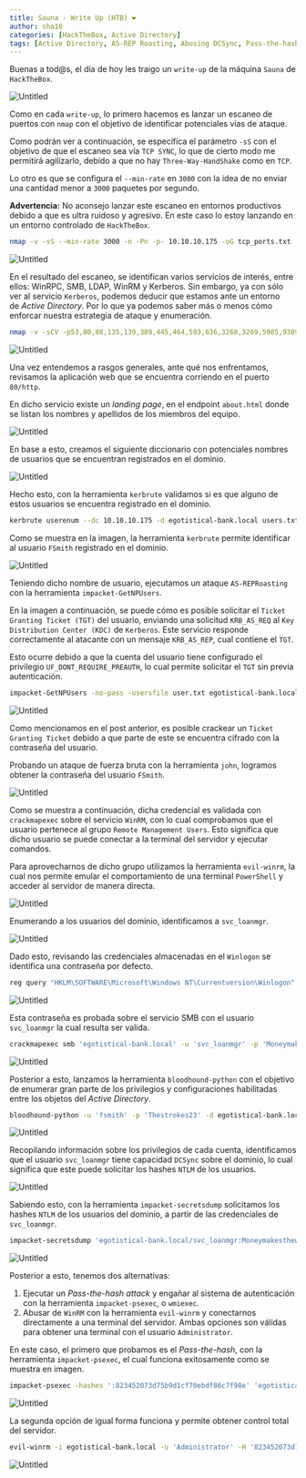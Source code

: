 ```yaml
---
title: Sauna - Write Up (HTB) ❤
author: sha16
categories: [HackTheBox, Active Directory]
tags: [Active Directory, AS-REP Roasting, Abusing DCSync, Pass-the-hash (PtH), Windows]
---
```


Buenas a tod@s, el día de hoy les traigo un `write-up` de la máquina `Sauna` de `HackTheBox`.  

![Untitled](/assets/img/htb/machines/Sauna/Untitled.png)

Como en cada `write-up`, lo primero hacemos es lanzar un escaneo de puertos con `nmap` con el objetivo de identificar potenciales vías de ataque. 

Como podrán ver a continuación, se específica el parámetro `-sS` con el objetivo de que el escaneo sea vía `TCP SYNC`, lo que de cierto modo me permitirá agilizarlo, debido a que no hay `Three-Way-HandShake` como en `TCP`.

Lo otro es que se configura el `--min-rate` en `3000` con la idea de no enviar una cantidad menor a `3000` paquetes por segundo.

**Advertencia:** No aconsejo lanzar este escaneo en entornos productivos debido a que es ultra ruidoso y agresivo. En este caso lo estoy lanzando en un entorno controlado de `HackTheBox`.

```bash
nmap -v -sS --min-rate 3000 -n -Pn -p- 10.10.10.175 -oG tcp_ports.txt
```

![Untitled](/assets/img/htb/machines/Sauna/Untitled%201.png)

En el resultado del escaneo, se identifican varios servicios de interés, entre ellos: WinRPC, SMB, LDAP, WinRM y Kerberos. Sin embargo, ya con sólo ver al servicio `Kerberos`, podemos deducir que estamos ante un entorno de *Active Directory*. Por lo que ya podemos saber más o menos cómo enforcar nuestra estrategia de ataque y enumeración.

```bash
nmap -v -sCV -p53,80,88,135,139,389,445,464,593,636,3268,3269,5985,9389,49667,49673,49674,49677,49689,49696 10.10.10.175 -v port_scan.txt
```

![Untitled](/assets/img/htb/machines/Sauna/Untitled%202.png)

Una vez entendemos a rasgos generales, ante qué nos enfrentamos, revisamos la aplicación web que se encuentra corriendo en el puerto `80/http`.

En dicho servicio existe un *landing page*, en el endpoint `about.html` donde se listan los nombres y apellidos de los miembros del equipo. 

![Untitled](/assets/img/htb/machines/Sauna/Untitled%203.png)

En base a esto, creamos el siguiente diccionario con potenciales nombres de usuarios que se encuentran registrados en el dominio.

![Untitled](/assets/img/htb/machines/Sauna/Untitled%204.png)

Hecho esto, con la herramienta `kerbrute` validamos si es que alguno de estos usuarios se encuentra registrado en el dominio. 

```bash
kerbrute userenum --dc 10.10.10.175 -d egotistical-bank.local users.txt
```

Como se muestra en la imagen, la herramienta `kerbrute` permite identificar al usuario `FSmith` registrado en el dominio.

![Untitled](/assets/img/htb/machines/Sauna/Untitled%205.png)

Teniendo dicho nombre de usuario, ejecutamos un ataque `AS-REPRoasting` con la herramienta `impacket-GetNPUsers`.

En la imagen a continuación, se puede cómo es posible solicitar el `Ticket Granting Ticket (TGT)` del usuario, enviando una solicitud `KRB_AS_REQ` al `Key Distribution Center (KDC)` de `Kerberos`. Este servicio responde correctamente al atacante con un mensaje `KRB_AS_REP`, cual contiene el `TGT`.

Esto ocurre debido a que la cuenta del usuario tiene configurado el privilegio `UF_DONT_REQUIRE_PREAUTH`, lo cual permite solicitar el `TGT` sin previa autenticación.

```bash
impacket-GetNPUsers -no-pass -usersfile user.txt egotistical-bank.local/
```

![Untitled](/assets/img/htb/machines/Sauna/Untitled%206.png)

Como mencionamos en el post anterior, es posible crackear un `Ticket Granting Ticket` debido a que parte de este se encuentra cifrado con la contraseña del usuario. 

Probando un ataque de fuerza bruta con la herramienta `john`, logramos obtener la contraseña del usuario `FSmith`.

![Untitled](/assets/img/htb/machines/Sauna/Untitled%207.png)

Como se muestra a continuación, dicha credencial es validada con `crackmapexec` sobre el servicio `WinRM`, con lo cual comprobamos que el usuario pertenece al grupo `Remote Management Users`. Esto significa que dicho usuario se puede conectar a la terminal del servidor y ejecutar comandos. 

Para aprovecharnos de dicho grupo utilizamos la herramienta `evil-winrm`, la cual nos permite emular el comportamiento de una terminal `PowerShell` y acceder al servidor de manera directa.

![Untitled](/assets/img/htb/machines/Sauna/Untitled%208.png)

Enumerando a los usuarios del dominio, identificamos a `svc_loanmgr`.

![Untitled](/assets/img/htb/machines/Sauna/Untitled%209.png)

Dado esto, revisando las credenciales almacenadas en el `Winlogon` se identifica una contraseña por defecto.

```bash
reg query "HKLM\SOFTWARE\Microsoft\Windows NT\Currentversion\Winlogon"
```

![Untitled](/assets/img/htb/machines/Sauna/Untitled%2010.png)

Esta contraseña es probada sobre el servicio SMB con el usuario `svc_loanmgr` la cual resulta ser valida. 

```bash
crackmapexec smb 'egotistical-bank.local' -u 'svc_loanmgr' -p 'Moneymakestheworldgoround!'
```

![Untitled](/assets/img/htb/machines/Sauna/Untitled%2011.png)

Posterior a esto, lanzamos la herramienta `bloodhound-python` con el objetivo de enumerar gran parte de los privilegios y configuraciones habilitadas entre los objetos del *Active Directory*.

```bash
bloodhound-python -u 'fsmith' -p 'Thestrokes23' -d egotistical-bank.local -ns 10.10.10.175 -c all
```

![Untitled](/assets/img/htb/machines/Sauna/Untitled%2012.png)

Recopilando información sobre los privilegios de cada cuenta, identificamos que el usuario `svc_loanmgr` tiene capacidad `DCSync` sobre el dominio, lo cual significa que este puede solicitar los hashes `NTLM` de los usuarios. 

![Untitled](/assets/img/htb/machines/Sauna/Untitled%2013.png)

Sabiendo esto, con la herramienta `impacket-secretsdump` solicitamos los hashes `NTLM` de los usuarios del dominio, a partir de las credenciales de `svc_loanmgr`. 

```bash
impacket-secretsdump 'egotistical-bank.local/svc_loanmgr:Moneymakestheworldgoround!@10.10.10.175'
```

![Untitled](/assets/img/htb/machines/Sauna/Untitled%2014.png)

Posterior a esto, tenemos dos alternativas: 

1. Ejecutar un *Pass-the-hash attack* y engañar al sistema de autenticación con la herramienta `impacket-psexec`, o `wmiexec`. 
2. Abusar de `WinRM` con la herramienta `evil-winrm` y conectarnos directamente a una terminal del servidor. Ambas opciones son válidas para obtener una terminal con el usuario `Administrator`. 

En este caso, el primero que probamos es el *Pass-the-hash*, con la herramienta `impacket-psexec`, el cual funciona exitosamente como se muestra en imagen.

```bash
impacket-psexec -hashes ':823452073d75b9d1cf70ebdf86c7f98e' 'egotistical-bank.local/Administrator@10.10.10.175'
```

![Untitled](/assets/img/htb/machines/Sauna/Untitled%2015.png)

La segunda opción de igual forma funciona y permite obtener control total del servidor.

```bash
evil-winrm -i egotistical-bank.local -u 'Administrator' -H '823452073d75b9d1cf70ebdf86c7f98e'
```

![Untitled](/assets/img/htb/machines/Sauna/Untitled%2016.png)